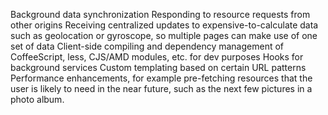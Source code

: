 Background data synchronization
Responding to resource requests from other origins
Receiving centralized updates to expensive-to-calculate data such as geolocation or gyroscope, so multiple pages can make use of one set of data
Client-side compiling and dependency management of CoffeeScript, less, CJS/AMD modules, etc. for dev purposes
Hooks for background services
Custom templating based on certain URL patterns
Performance enhancements, for example pre-fetching resources that the user is likely to need in the near future, such as the next few pictures in a photo album.